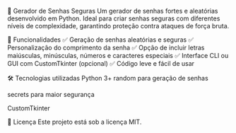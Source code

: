 🔐 Gerador de Senhas Seguras
Um gerador de senhas fortes e aleatórias desenvolvido em Python. Ideal para criar senhas seguras com diferentes níveis de complexidade, garantindo proteção contra ataques de força bruta.

🚀 Funcionalidades
✅ Geração de senhas aleatórias e seguras
✅ Personalização do comprimento da senha
✅ Opção de incluir letras maiúsculas, minúsculas, números e caracteres especiais
✅ Interface CLI ou GUI com CustomTkinter (opcional)
✅ Código leve e fácil de usar

🛠 Tecnologias utilizadas
Python 3+
random para geração de senhas

secrets para maior segurança

CustomTkinter 

📜 Licença
Este projeto está sob a licença MIT.
